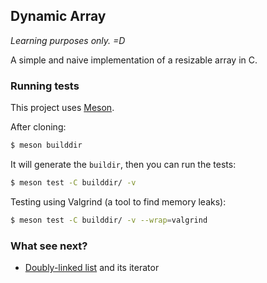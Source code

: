 ## Dynamic Array

*Learning purposes only. =D*

A simple and naive implementation of a resizable array in C.

### Running tests

This project uses [Meson](https://mesonbuild.com/Quick-guide.html).

After cloning:

```bash
$ meson builddir
```

It will generate the `buildir`, then you can run the tests:

```bash
$ meson test -C builddir/ -v 
```

Testing using Valgrind (a tool to find memory leaks):

```bash
$ meson test -C builddir/ -v --wrap=valgrind
```

### What see next?

- [Doubly-linked list](https://github.com/KennedyTedesco/doubly-linked-list) and its iterator
